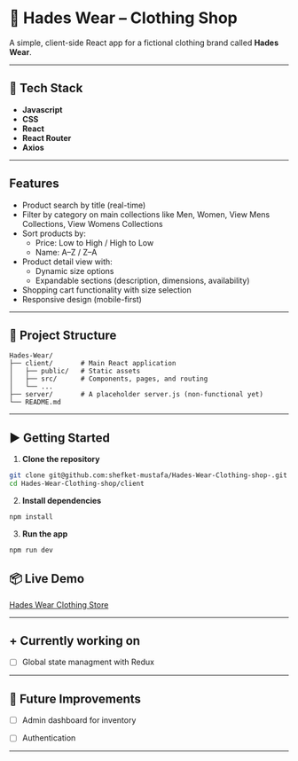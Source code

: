 # 🧥 Hades Wear – Clothing Shop

A simple, client-side React app for a fictional clothing brand called **Hades Wear**.

---

## 🚀 Tech Stack

- **Javascript**
- **CSS**
- **React**
- **React Router**
- **Axios** 

---

## Features

- Product search by title (real-time)  
- Filter by category on main collections like Men, Women, View Mens Collections, View Womens Collections
- Sort products by:
  - Price: Low to High / High to Low
  - Name: A–Z / Z–A
- Product detail view with:
  - Dynamic size options
  - Expandable sections (description, dimensions, availability)
- Shopping cart functionality with size selection
- Responsive design (mobile-first)

---

## 📁 Project Structure

```
Hades-Wear/
├── client/       # Main React application
│   ├── public/   # Static assets
│   ├── src/      # Components, pages, and routing
│   └── ...
├── server/       # A placeholder server.js (non-functional yet)
└── README.md
```

---

## ▶️ Getting Started


1. **Clone the repository**

```bash
git clone git@github.com:shefket-mustafa/Hades-Wear-Clothing-shop-.git
cd Hades-Wear-Clothing-shop/client
```

2. **Install dependencies**

```bash
npm install
```

3. **Run the app**

```bash
npm run dev
```

## 📦 Live Demo

[Hades Wear Clothing Store](https://hades-wear-clothing-shop.vercel.app) 


---

## + Currently working on

- [ ] Global state managment with Redux




---
## 🧠 Future Improvements


- [ ] Admin dashboard for inventory
- [ ] Authentication




---

